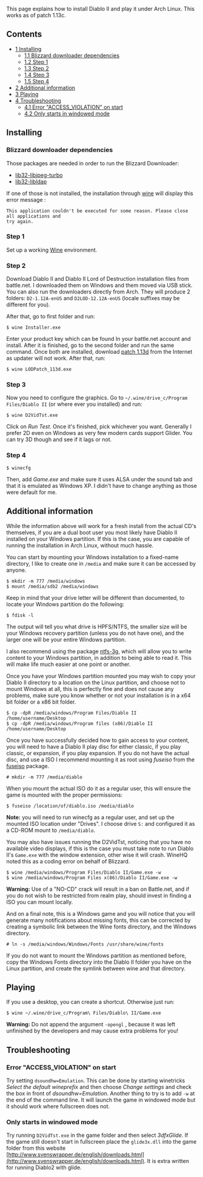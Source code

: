 This page explains how to install Diablo II and play it under Arch Linux. This works as of patch 1.13c.

## Contents

*   [1 Installing](#Installing)
    *   [1.1 Blizzard downloader dependencies](#Blizzard_downloader_dependencies)
    *   [1.2 Step 1](#Step_1)
    *   [1.3 Step 2](#Step_2)
    *   [1.4 Step 3](#Step_3)
    *   [1.5 Step 4](#Step_4)
*   [2 Additional information](#Additional_information)
*   [3 Playing](#Playing)
*   [4 Troubleshooting](#Troubleshooting)
    *   [4.1 Error "ACCESS_VIOLATION" on start](#Error_.22ACCESS_VIOLATION.22_on_start)
    *   [4.2 Only starts in windowed mode](#Only_starts_in_windowed_mode)

## Installing

### Blizzard downloader dependencies

Those packages are needed in order to run the Blizzard Downloader:

*   [lib32-libjpeg-turbo](https://www.archlinux.org/packages/?name=lib32-libjpeg-turbo)
*   [lib32-libldap](https://www.archlinux.org/packages/?name=lib32-libldap)

If one of those is not installed, the installation through [wine](https://www.archlinux.org/packages/?name=wine) will display this error message :

```
This application couldn't be executed for some reason. Please close all applications and 
try again.
```

### Step 1

Set up a working [Wine](/index.php/Wine "Wine") environment.

### Step 2

Download Diablo II and Diablo II Lord of Destruction installation files from battle.net. I downloaded them on Windows and them moved via USB stick. You can also run the downloaders directly from Arch. They will produce 2 folders: `D2-1.12A-enUS` and `D2LOD-12.12A-enUS` (locale suffixes may be different for you).

After that, go to first folder and run:

```
$ wine Installer.exe

```

Enter your product key which can be found In your battle.net account and install. After it is finished, go to the second folder and run the same command. Once both are installed, download [patch 1.13d](http://ftp.blizzard.com/pub/diablo2exp/patches/PC/LODPatch_113d.exe) from the Internet as updater will not work. After that, run:

```
$ wine LODPatch_113d.exe

```

### Step 3

Now you need to configure the graphics. Go to `~/.wine/drive_c/Program Files/Diablo II` (or where ever you installed) and run:

```
$ wine D2VidTst.exe

```

Click on *Run Test*. Once it's finished, pick whichever you want. Generally I prefer 2D even on Windows as very few modern cards support Glider. You can try 3D though and see if it lags or not.

### Step 4

```
$ winecfg

```

Then, add *Game.exe* and make sure it uses ALSA under the sound tab and that it is emulated as Windows XP. I didn't have to change anything as those were default for me.

## Additional information

While the information above will work for a fresh install from the actual CD's themselves, if you are a dual boot user you most likely have Diablo II installed on your Windows partition. If this is the case, you are capable of running the installation in Arch Linux, without much hassle.

You can start by mounting your Windows installation to a fixed-name directory, I like to create one in `/media` and make sure it can be accessed by anyone.

```
$ mkdir -m 777 /media/windows
$ mount /media/sdb2 /media/windows

```

Keep in mind that your drive letter will be different than documented, to locate your Windows partition do the following:

```
$ fdisk -l

```

The output will tell you what drive is HPFS/NTFS, the smaller size will be your Windows recovery partition (unless you do not have one), and the larger one will be your entire Windows partition.

I also recommend using the package [ntfs-3g](https://www.archlinux.org/packages/?name=ntfs-3g), which will allow you to write content to your Windows partition, in addition to being able to read it. This will make life much easier at one point or another.

Once you have your Windows partition mounted you may wish to copy your Diablo II directory to a location on the Linux partition, and choose not to mount Windows at all, this is perfectly fine and does not cause any problems, make sure you know whether or not your installation is in a x64 bit folder or a x86 bit folder.

```
$ cp -dpR /media/windows/Program Files/Diablo II /home/username/Desktop
$ cp -dpR /media/windows/Program files (x86)/Diablo II /home/username/Desktop

```

Once you have successfully decided how to gain access to your content, you will need to have a Diablo II play disc for either classic, if you play classic, or expansion, if you play expansion. If you do not have the actual disc, and use a ISO I recommend mounting it as root using *fuseiso* from the [fuseiso](https://www.archlinux.org/packages/?name=fuseiso) package.

```
# mkdir -m 777 /media/diablo

```

When you mount the actual ISO do it as a regular user, this will ensure the game is mounted with the proper permissions:

```
$ fuseiso /location/of/diablo.iso /media/diablo

```

**Note:** you will need to run winecfg as a regular user, and set up the mounted ISO location under "Drives". I choose drive `S:` and configured it as a CD-ROM mount to `/media/diablo`.

You may also have issues running the D2VidTst, noticing that you have no available video displays, if this is the case you must take note to run Diablo II's `Game.exe` with the window extension, other wise it will crash. WineHQ noted this as a coding error on behalf of Blizzard.

```
$ wine /media/windows/Program Files/Diablo II/Game.exe -w
$ wine /media/windows/Program Files x(86)/Diablo II/Game.exe -w

```

**Warning:** Use of a "NO-CD" crack will result in a ban on Battle.net, and if you do not wish to be restricted from realm play, should invest in finding a ISO you can mount locally.

And on a final note, this is a Windows game and you will notice that you will generate many notifications about missing fonts, this can be corrected by creating a symbolic link between the Wine fonts directory, and the Windows directory.

```
# ln -s /media/windows/Windows/Fonts /usr/share/wine/fonts

```

If you do not want to mount the Windows partition as mentioned before, copy the Windows Fonts directory into the Diablo II folder you have on the Linux partition, and create the symlink between wine and that directory.

## Playing

If you use a desktop, you can create a shortcut. Otherwise just run:

```
$ wine ~/.wine/drive_c/Program\ Files/Diablo\ II/Game.exe

```

**Warning:** Do not append the argument `-opengl` , because it was left unfinished by the developers and may cause extra problems for you!

## Troubleshooting

### Error "ACCESS_VIOLATION" on start

Try setting `dsoundhw=Emulation`. This can be done by starting winetricks *Select the default wineprefix* and then choose *Change settings* and check the box in front of *dsoundhw=Emulation*. Another thing to try is to add `-w` at the end of the command line. It will launch the game in windowed mode but it should work where fullscreen does not.

### Only starts in windowed mode

Try running `D2VidTst.exe` in the game folder and then select *3dfxGlide*. If the game still doesn't start in fullscreen place the `glide3x.dll` into the game folder from this website [http://www.svenswrapper.de/english/downloads.html](http://www.svenswrapper.de/english/downloads.html). It is extra written for running Diablo2 with glide.